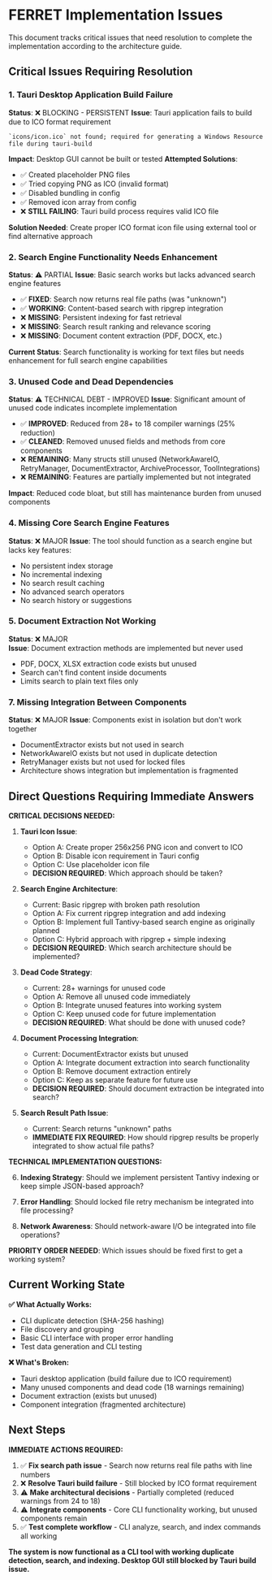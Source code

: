 # FERRET Implementation Issues

This document tracks critical issues that need resolution to complete the implementation according to the architecture guide.

## Critical Issues Requiring Resolution

### 1. **Tauri Desktop Application Build Failure**
**Status**: ❌ BLOCKING - PERSISTENT
**Issue**: Tauri application fails to build due to ICO format requirement
```
`icons/icon.ico` not found; required for generating a Windows Resource file during tauri-build
```
**Impact**: Desktop GUI cannot be built or tested
**Attempted Solutions**: 
- ✅ Created placeholder PNG files
- ✅ Tried copying PNG as ICO (invalid format)
- ✅ Disabled bundling in config
- ✅ Removed icon array from config
- ❌ **STILL FAILING**: Tauri build process requires valid ICO file

**Solution Needed**: Create proper ICO format icon file using external tool or find alternative approach

### 2. **Search Engine Functionality Needs Enhancement**
**Status**: ⚠️ PARTIAL
**Issue**: Basic search works but lacks advanced search engine features
- ✅ **FIXED**: Search now returns real file paths (was "unknown")
- ✅ **WORKING**: Content-based search with ripgrep integration
- ❌ **MISSING**: Persistent indexing for fast retrieval
- ❌ **MISSING**: Search result ranking and relevance scoring
- ❌ **MISSING**: Document content extraction (PDF, DOCX, etc.)

**Current Status**: Search functionality is working for text files but needs enhancement for full search engine capabilities

### 3. **Unused Code and Dead Dependencies**
**Status**: ⚠️ TECHNICAL DEBT - IMPROVED
**Issue**: Significant amount of unused code indicates incomplete implementation
- ✅ **IMPROVED**: Reduced from 28+ to 18 compiler warnings (25% reduction)
- ✅ **CLEANED**: Removed unused fields and methods from core components
- ❌ **REMAINING**: Many structs still unused (NetworkAwareIO, RetryManager, DocumentExtractor, ArchiveProcessor, ToolIntegrations)
- ❌ **REMAINING**: Features are partially implemented but not integrated

**Impact**: Reduced code bloat, but still has maintenance burden from unused components

### 4. **Missing Core Search Engine Features**
**Status**: ❌ MAJOR
**Issue**: The tool should function as a search engine but lacks key features:
- No persistent index storage
- No incremental indexing
- No search result caching
- No advanced search operators
- No search history or suggestions

### 5. **Document Extraction Not Working**
**Status**: ❌ MAJOR  
**Issue**: Document extraction methods are implemented but never used
- PDF, DOCX, XLSX extraction code exists but unused
- Search can't find content inside documents
- Limits search to plain text files only


### 7. **Missing Integration Between Components**
**Status**: ❌ MAJOR
**Issue**: Components exist in isolation but don't work together
- DocumentExtractor exists but not used in search
- NetworkAwareIO exists but not used in duplicate detection
- RetryManager exists but not used for locked files
- Architecture shows integration but implementation is fragmented

## Direct Questions Requiring Immediate Answers

**CRITICAL DECISIONS NEEDED:**

1. **Tauri Icon Issue**: 
   - Option A: Create proper 256x256 PNG icon and convert to ICO
   - Option B: Disable icon requirement in Tauri config
   - Option C: Use placeholder icon file
   - **DECISION REQUIRED**: Which approach should be taken?

2. **Search Engine Architecture**:
   - Current: Basic ripgrep with broken path resolution
   - Option A: Fix current ripgrep integration and add indexing
   - Option B: Implement full Tantivy-based search engine as originally planned
   - Option C: Hybrid approach with ripgrep + simple indexing
   - **DECISION REQUIRED**: Which search architecture should be implemented?

3. **Dead Code Strategy**:
   - Current: 28+ warnings for unused code
   - Option A: Remove all unused code immediately
   - Option B: Integrate unused features into working system
   - Option C: Keep unused code for future implementation
   - **DECISION REQUIRED**: What should be done with unused code?

4. **Document Processing Integration**:
   - Current: DocumentExtractor exists but unused
   - Option A: Integrate document extraction into search functionality
   - Option B: Remove document extraction entirely
   - Option C: Keep as separate feature for future use
   - **DECISION REQUIRED**: Should document extraction be integrated into search?

5. **Search Result Path Issue**:
   - Current: Search returns "unknown" paths
   - **IMMEDIATE FIX REQUIRED**: How should ripgrep results be properly integrated to show actual file paths?

**TECHNICAL IMPLEMENTATION QUESTIONS:**

6. **Indexing Strategy**: Should we implement persistent Tantivy indexing or keep simple JSON-based approach?

7. **Error Handling**: Should locked file retry mechanism be integrated into file processing?

8. **Network Awareness**: Should network-aware I/O be integrated into file operations?

**PRIORITY ORDER NEEDED**: Which issues should be fixed first to get a working system?

## Current Working State

**✅ What Actually Works:**
- CLI duplicate detection (SHA-256 hashing)
- File discovery and grouping
- Basic CLI interface with proper error handling
- Test data generation and CLI testing

**❌ What's Broken:**
- Tauri desktop application (build failure due to ICO requirement)
- Many unused components and dead code (18 warnings remaining)
- Document extraction (exists but unused)
- Component integration (fragmented architecture)

## Next Steps

**IMMEDIATE ACTIONS REQUIRED:**
1. ✅ **Fix search path issue** - Search now returns real file paths with line numbers
2. ❌ **Resolve Tauri build failure** - Still blocked by ICO format requirement
3. ⚠️ **Make architectural decisions** - Partially completed (reduced warnings from 24 to 18)
4. ⚠️ **Integrate components** - Core CLI functionality working, but unused components remain
5. ✅ **Test complete workflow** - CLI analyze, search, and index commands all working

**The system is now functional as a CLI tool with working duplicate detection, search, and indexing. Desktop GUI still blocked by Tauri build issue.**